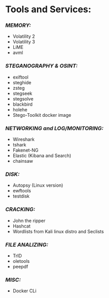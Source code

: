 # **Tools and Services:**

### ***MEMORY:***
- Volatility 2
- Volatility 3
- LiME
- avml

### ***STEGANOGRAPHY & OSINT:***
- exiftool
- steghide
- zsteg
- stegseek
- stegsolve
- blackbird
- holehe
- Stego-Toolkit docker image

### ***NETWORKING and LOG/MONITORING:***
- Wireshark
- tshark
- Fakenet-NG
- Elastic (Kibana and Search)
- chainsaw

### ***DISK:***
- Autopsy (Linux version)
- ewftools
- testdisk

### ***CRACKING:***
- John the ripper
- Hashcat
- Wordlists from Kali linux distro and Seclists

### ***FILE ANALIZING:***
- TrID
- oletools
- peepdf

### ***MISC:***
- Docker CLi





